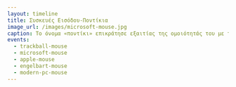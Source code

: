 ```yaml
---
layout: timeline 
title: Συσκευές Εισόδου-Ποντίκια
image_url: /images/microsoft-mouse.jpg
caption: Το όνομα «ποντίκι» επικράτησε εξαιτίας της ομοιότητάς του με το Ποντίκι λόγω του χαρακτηριστικού σχήματος που έχουν οι περισσότερες μορφές του. Καθώς και για τον λόγο ό,τι έτσι προτιμούσαν να το αποκαλούν ο Νταγκ Ένγκελμπαρτ και η ομάδα του.
events:
  - trackball-mouse
  - microsoft-mouse
  - apple-mouse
  - engelbart-mouse
  - modern-pc-mouse
---
```

